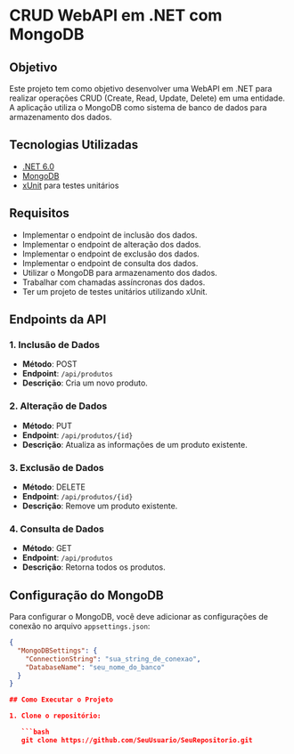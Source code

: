 # CRUD WebAPI em .NET com MongoDB

## Objetivo

Este projeto tem como objetivo desenvolver uma WebAPI em .NET para realizar operações CRUD (Create, Read, Update, Delete) em uma entidade. A aplicação utiliza o MongoDB como sistema de banco de dados para armazenamento dos dados.

## Tecnologias Utilizadas

- [.NET 6.0](https://dotnet.microsoft.com/download/dotnet/6.0)
- [MongoDB](https://www.mongodb.com/)
- [xUnit](https://xunit.net/) para testes unitários


## Requisitos

- Implementar o endpoint de inclusão dos dados.
- Implementar o endpoint de alteração dos dados.
- Implementar o endpoint de exclusão dos dados.
- Implementar o endpoint de consulta dos dados.
- Utilizar o MongoDB para armazenamento dos dados.
- Trabalhar com chamadas assíncronas dos dados.
- Ter um projeto de testes unitários utilizando xUnit.

## Endpoints da API

### 1. Inclusão de Dados

- **Método**: POST
- **Endpoint**: `/api/produtos`
- **Descrição**: Cria um novo produto.

### 2. Alteração de Dados

- **Método**: PUT
- **Endpoint**: `/api/produtos/{id}`
- **Descrição**: Atualiza as informações de um produto existente.

### 3. Exclusão de Dados

- **Método**: DELETE
- **Endpoint**: `/api/produtos/{id}`
- **Descrição**: Remove um produto existente.

### 4. Consulta de Dados

- **Método**: GET
- **Endpoint**: `/api/produtos`
- **Descrição**: Retorna todos os produtos.

## Configuração do MongoDB

Para configurar o MongoDB, você deve adicionar as configurações de conexão no arquivo `appsettings.json`:

```json
{
  "MongoDBSettings": {
    "ConnectionString": "sua_string_de_conexao",
    "DatabaseName": "seu_nome_do_banco"
  }
}

## Como Executar o Projeto

1. Clone o repositório:

   ```bash
   git clone https://github.com/SeuUsuario/SeuRepositorio.git


